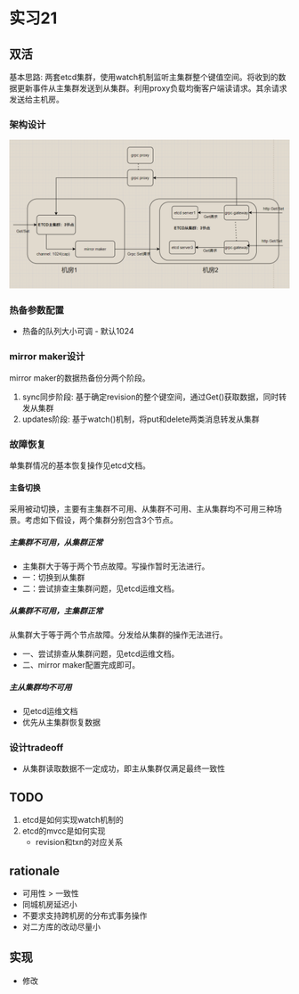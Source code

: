 # 实习21

## 双活

基本思路: 两套etcd集群，使用watch机制监听主集群整个键值空间。将收到的数据更新事件从主集群发送到从集群。利用proxy负载均衡客户端读请求。其余请求发送给主机房。

### 架构设计

![架构](./figures/双活架构.png)

### 热备参数配置

+ 热备的队列大小可调 - 默认1024

### mirror maker设计

mirror maker的数据热备份分两个阶段。

1. sync同步阶段: 基于确定revision的整个键空间，通过Get()获取数据，同时转发从集群
2. updates阶段: 基于watch()机制，将put和delete两类消息转发从集群

### 故障恢复

单集群情况的基本恢复操作见etcd文档。

#### 主备切换

采用被动切换，主要有主集群不可用、从集群不可用、主从集群均不可用三种场景。考虑如下假设，两个集群分别包含3个节点。

##### 主集群不可用，从集群正常

+ 主集群大于等于两个节点故障。写操作暂时无法进行。
+ 一：切换到从集群
+ 二：尝试排查主集群问题，见etcd运维文档。

##### 从集群不可用，主集群正常

从集群大于等于两个节点故障。分发给从集群的操作无法进行。

+ 一、尝试排查从集群问题，见etcd运维文档。
+ 二、mirror maker配置完成即可。

##### 主从集群均不可用

+ 见etcd运维文档
+ 优先从主集群恢复数据

### 设计tradeoff

+ 从集群读取数据不一定成功，即主从集群仅满足最终一致性

## TODO

1. etcd是如何实现watch机制的
2. etcd的mvcc是如何实现
    + revision和txn的对应关系

## rationale

+ 可用性 > 一致性
+ 同城机房延迟小
+ 不要求支持跨机房的分布式事务操作
+ 对二方库的改动尽量小

## 实现

+ 修改
